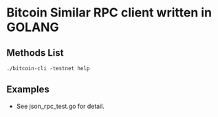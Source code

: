 # Bitcoin Similar RPC client written in GOLANG

## Methods List

```shell
./bitcoin-cli -testnet help
```

## Examples

* See json_rpc_test.go for detail.
